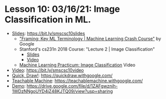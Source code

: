 # Lesson 10: 03/16/21: Image Classification in ML.
* [Slides](https://bit.ly/smscsc11slides): https://bit.ly/smscsc10slides  
    * ["Framing: Key ML Terminology | Machine Learning Crash Course"](https://developers.google.com/machine-learning/crash-course/framing/ml-terminology) by Google
    * Stanford's cs231n 2018 Course: "Lecture 2 | Image Classification"
        * [Slides](http://cs231n.stanford.edu/slides/2017/cs231n_2017_lecture2.pdf)
        * [Video](https://www.youtube.com/watch?v=OoUX-nOEjG0)
    * [Machine Learning Practicum: Image Classification](https://www.youtube.com/watch?v=2JEtEdsLdoo&feature=emb_logo) Video
* [Video](https://bit.ly/smscsc10video):  https://bit.ly/smscsc10video
* [Quick, Draw!](https://quickdraw.withgoogle.com/): https://quickdraw.withgoogle.com/
* [Teachable Machine](https://teachablemachine.withgoogle.com/): https://teachablemachine.withgoogle.com/
* [Demo](https://drive.google.com/file/d/1ZAFgwznih-1WDzNNgoUYD4jZ48KJTQ09/view?usp=sharing): https://drive.google.com/file/d/1ZAFgwznih-1WDzNNgoUYD4jZ48KJTQ09/view?usp=sharing